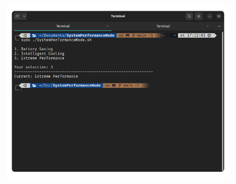 ![alt text](https://github.com/DungNg/LenovoSystemPerformanceMode/blob/main/Screenshot.png?raw=true)
